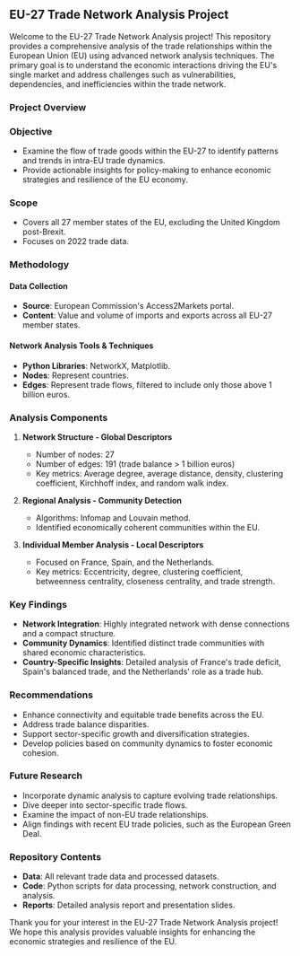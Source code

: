 ## EU-27 Trade Network Analysis Project

Welcome to the EU-27 Trade Network Analysis project! This repository provides a comprehensive analysis of the trade relationships within the European Union (EU) using advanced network analysis techniques. The primary goal is to understand the economic interactions driving the EU's single market and address challenges such as vulnerabilities, dependencies, and inefficiencies within the trade network.

### Project Overview

### Objective
- Examine the flow of trade goods within the EU-27 to identify patterns and trends in intra-EU trade dynamics.
- Provide actionable insights for policy-making to enhance economic strategies and resilience of the EU economy.

### Scope
- Covers all 27 member states of the EU, excluding the United Kingdom post-Brexit.
- Focuses on 2022 trade data.

### Methodology

#### Data Collection
- **Source**: European Commission's Access2Markets portal.
- **Content**: Value and volume of imports and exports across all EU-27 member states.

#### Network Analysis Tools & Techniques
- **Python Libraries**: NetworkX, Matplotlib.
- **Nodes**: Represent countries.
- **Edges**: Represent trade flows, filtered to include only those above 1 billion euros.

### Analysis Components

1. **Network Structure - Global Descriptors**
   - Number of nodes: 27
   - Number of edges: 191 (trade balance > 1 billion euros)
   - Key metrics: Average degree, average distance, density, clustering coefficient, Kirchhoff index, and random walk index.

2. **Regional Analysis - Community Detection**
   - Algorithms: Infomap and Louvain method.
   - Identified economically coherent communities within the EU.

3. **Individual Member Analysis - Local Descriptors**
   - Focused on France, Spain, and the Netherlands.
   - Key metrics: Eccentricity, degree, clustering coefficient, betweenness centrality, closeness centrality, and trade strength.

### Key Findings
- **Network Integration**: Highly integrated network with dense connections and a compact structure.
- **Community Dynamics**: Identified distinct trade communities with shared economic characteristics.
- **Country-Specific Insights**: Detailed analysis of France's trade deficit, Spain's balanced trade, and the Netherlands' role as a trade hub.

### Recommendations
- Enhance connectivity and equitable trade benefits across the EU.
- Address trade balance disparities.
- Support sector-specific growth and diversification strategies.
- Develop policies based on community dynamics to foster economic cohesion.

### Future Research
- Incorporate dynamic analysis to capture evolving trade relationships.
- Dive deeper into sector-specific trade flows.
- Examine the impact of non-EU trade relationships.
- Align findings with recent EU trade policies, such as the European Green Deal.

### Repository Contents
- **Data**: All relevant trade data and processed datasets.
- **Code**: Python scripts for data processing, network construction, and analysis.
- **Reports**: Detailed analysis report and presentation slides.

Thank you for your interest in the EU-27 Trade Network Analysis project! We hope this analysis provides valuable insights for enhancing the economic strategies and resilience of the EU.
